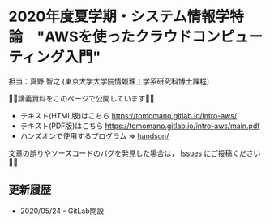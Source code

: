# 2020年度夏学期・システム情報学特論　"AWSを使ったクラウドコンピューティング入門"

担当：真野 智之 (東京大学大学院情報理工学系研究科博士課程)

🚀🚀講義資料をこのページで公開しています🚀🚀

- テキスト(HTML版)はこちら https://tomomano.gitlab.io/intro-aws/
- テキスト(PDF版)はこちら https://tomomano.gitlab.io/intro-aws/main.pdf
- ハンズオンで使用するプログラム => [handson/](handson/)

文章の誤りやソースコードのバグを発見した場合は， [Issues](https://gitlab.com/tomomano/intro-aws/-/issues) にご投稿ください🐛🐛

## 更新履歴

- 2020/05/24 - GitLab開設

